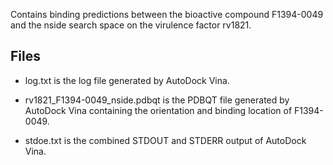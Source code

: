 Contains binding predictions between the bioactive compound F1394-0049 and the nside search space on the virulence factor rv1821.

## Files

- log.txt is the log file generated by AutoDock Vina.

- rv1821_F1394-0049_nside.pdbqt is the PDBQT file generated by AutoDock Vina containing the orientation and binding location of F1394-0049.

- stdoe.txt is the combined STDOUT and STDERR output of AutoDock Vina.


